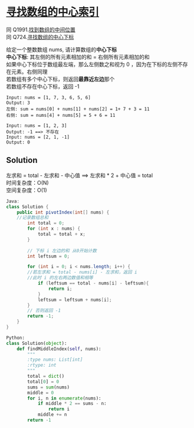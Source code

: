 # [寻找数组的中心索引](https://leetcode-cn.com/leetbook/read/array-and-string/yf47s/)
同 Q1991.[找到数组的中间位置](https://leetcode-cn.com/problems/find-the-middle-index-in-array/)    
同 Q724.[寻找数组的中心下标](https://leetcode-cn.com/problems/find-pivot-index/)

给定一个整数数组 nums, 请计算数组的**中心下标**   
**中心下标**: 其左侧的所有元素相加的和 = 右侧所有元素相加的和   
如果中心下标位于数组最左端，那么左侧数之和视为 0 ，因为在下标的左侧不存在元素。右侧同理    
若数组有多个中心下标，则返回**最靠近左边**那个   
若数组不存在中心下标，返回 -1 
```
Input: nums = [1, 7, 3, 6, 5, 6]
Output: 3 
左侧: sum = nums[0] + nums[1] + nums[2] = 1+ 7 + 3 = 11
右侧: sum = nums[4] + nums[5] = 5 + 6 = 11 
```
```
Input: nums = [1, 2, 3]
Output: -1 ==> 不存在
Input: nums = [2, 1, -1]
Output: 0 
```

## Solution
左求和 = total - 左求和 - 中心值 ==> 左求和 * 2 + 中心值 = total    
时间复杂度：O(N)    
空间复杂度：O(1)

```Java
Java:
class Solution {
    public int pivotIndex(int[] nums) {
    //记录数组总和 
        int total = 0;
        for (int x : nums) {
            total = total + x;
        }
        
        // 下标 i 左边的和 从0开始计数 
        int leftsum = 0;

        for (int i = 0; i < nums.length; i++) {
        //若左求和 = total - nums[i] - 左求和，返回 i
        //此时 i 的左右两边数值和相等
            if (leftsum == total - nums[i] - leftsum){
                return i;
            }
            leftsum = leftsum + nums[i];
        }
        // 否则返回 -1
        return -1;
    }
}
```
```Python
Python: 
class Solution(object):
    def findMiddleIndex(self, nums):
        """
        :type nums: List[int]
        :rtype: int
        """
        total = dict()
        total[0] = 0 
        sums = sum(nums)
        middle = 0
        for i, n in enumerate(nums):
            if middle * 2 == sums - n:
                return i
            middle += n
        return -1
```


